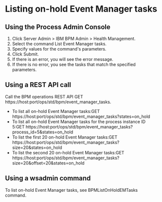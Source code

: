 # Listing on-hold Event Manager tasks

## Using the Process Admin Console

1. Click Server Admin > IBM
BPM Admin > Health Management.
2. Select the command List Event Manager tasks.
3. Specify values for the command's parameters.
4. Click Submit.
5. If there is an error, you will see the error message.
6. If there is no error, you see the tasks that match the specified
parameters.

## Using a REST API call

Call the
BPM operations REST API GET https://host:port/ops/std/bpm/event\_manager\_tasks.

- To list all on-hold Event Manager tasks:GET https://host:port/ops/std/bpm/event\_manager\_tasks?states=on\_hold
- To list all on-hold Event Manager tasks for the process instance
ID 5:GET https://host:port/ops/std/bpm/event\_manager\_tasks?process\_id=5&states=on\_hold
- To list the first 20 on-hold Event Manager tasks:GET https://host:port/ops/std/bpm/event\_manager\_tasks?size=20&states=on\_hold
- To list the second 20 on-hold Event Manager tasks:GET https://host:port/ops/std/bpm/event\_manager\_tasks?size=20&offset=20&states=on\_hold

## Using a wsadmin command

To
list on-hold Event Manager tasks, see BPMListOnHoldEMTasks command.